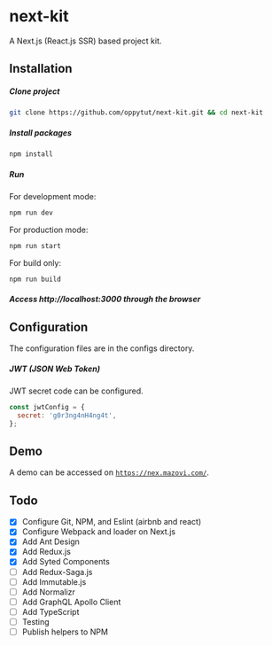 # next-kit
A Next.js (React.js SSR) based project kit.

## Installation
##### Clone project
```bash
git clone https://github.com/oppytut/next-kit.git && cd next-kit
```
##### Install packages
```bash
npm install
```
##### Run
For development mode:
```bash
npm run dev
```
For production mode:
```bash
npm run start
```
For build only:
```bash
npm run build
```
##### Access http://localhost:3000 through the browser

## Configuration
The configuration files are in the configs directory.
##### JWT (JSON Web Token)
JWT secret code can be configured.
```javascript
const jwtConfig = {
  secret: 'g0r3ng4nH4ng4t',
};
```

## Demo
A demo can be accessed on <code>https://nex.mazovi.com/</code>.

## Todo
- [x] Configure Git, NPM, and Eslint (airbnb and react)
- [x] Configure Webpack and loader on Next.js
- [x] Add Ant Design
- [x] Add Redux.js
- [x] Add Syted Components
- [ ] Add Redux-Saga.js
- [ ] Add Immutable.js
- [ ] Add Normalizr
- [ ] Add GraphQL Apollo Client
- [ ] Add TypeScript
- [ ] Testing
- [ ] Publish helpers to NPM
